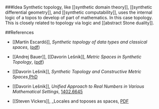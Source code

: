 ###Idea
Synthetic topology, like [[synthetic domain theory]], [[synthetic differential geometry]], and [[synthetic computability]], uses the internal logic of a topos to develop of part of mathematics. In this case topology. This is closely related to topology via logic and [[abstract Stone duality]].

##References

* [[Martín Escardó]], _Synthetic topology of data types and classical spaces_, ([pdf](http://www.cs.bham.ac.uk/~mhe/papers/barbados.pdf))

* [[Andrej Bauer]], [[Davorin Lešnik]], _Metric Spaces in Synthetic Topology_, ([pdf](http://math.andrej.com/wp-content/uploads/2010/01/csms_in_synthtop.pdf))

* [[Davorin Lešnik]], _Synthetic Topology and Constructive Metric Spaces_,[PhD](http://www.fmf.uni-lj.si/storage/19160/PhD_Davorin.pdf)

* [[Davorin Lešnik]], _Unified Approach to Real Numbers in Various Mathematical Settings_, [1402.6645](https://arxiv.org/abs/1402.6645)

* [[Steven Vickers]], _Locales and toposes as spaces, [PDF](https://www.cs.bham.ac.uk/~sjv/LocTopSpaces.pdf)